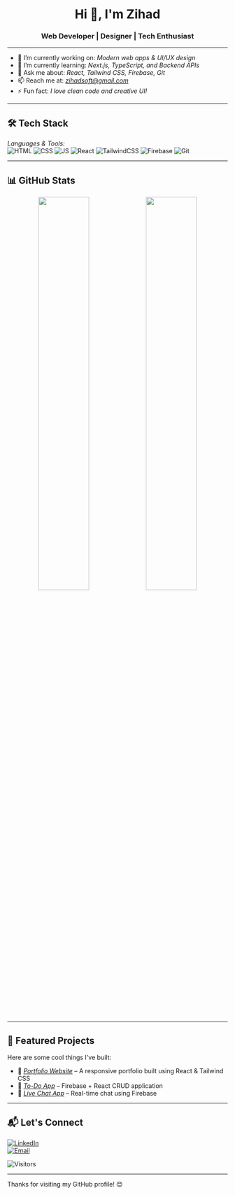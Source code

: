 <!-- README for zihadsoft -->

<h1 align="center">Hi 👋, I'm Zihad</h1>
<h3 align="center">Web Developer | Designer | Tech Enthusiast</h3>

---

- 🔭 I’m currently working on: *Modern web apps & UI/UX design*
- 🌱 I’m currently learning: *Next.js, TypeScript, and Backend APIs*
- 💬 Ask me about: *React, Tailwind CSS, Firebase, Git*
- 📫 Reach me at: *zihadsoft@gmail.com*
- ⚡ Fun fact: *I love clean code and creative UI!*

---

## 🛠 Tech Stack

*Languages & Tools:*  
![HTML](https://img.shields.io/badge/HTML5-E34F26?style=for-the-badge&logo=html5&logoColor=white)
![CSS](https://img.shields.io/badge/CSS3-1572B6?style=for-the-badge&logo=css3&logoColor=white)
![JS](https://img.shields.io/badge/JavaScript-yellow?style=for-the-badge&logo=javascript&logoColor=black)
![React](https://img.shields.io/badge/React-61DAFB?style=for-the-badge&logo=react&logoColor=black)
![TailwindCSS](https://img.shields.io/badge/Tailwind-38bdf8?style=for-the-badge&logo=tailwindcss&logoColor=black)
![Firebase](https://img.shields.io/badge/Firebase-ffca28?style=for-the-badge&logo=firebase&logoColor=black)
![Git](https://img.shields.io/badge/Git-F05032?style=for-the-badge&logo=git&logoColor=white)

---

## 📊 GitHub Stats

<p align="center">
  <img width="48%" src="https://github-readme-stats.vercel.app/api?username=zihadsoft&show_icons=true&theme=radical" />
  <img width="48%" src="https://github-readme-streak-stats.herokuapp.com/?user=zihadsoft&theme=radical" />
</p>

---

## 📌 Featured Projects

Here are some cool things I've built:

- 🔗 [*Portfolio Website*](https://your-portfolio-link.com) – A responsive portfolio built using React & Tailwind CSS  
- 📱 [*To-Do App*](https://your-todo-link.vercel.app) – Firebase + React CRUD application  
- 💬 [*Live Chat App*](https://your-chat-app-link.com) – Real-time chat using Firebase  

---

## 📬 Let's Connect

[![LinkedIn](https://img.shields.io/badge/LinkedIn-blue?style=flat&logo=linkedin)](https://linkedin.com/in/zihadsoft)  
[![Email](https://img.shields.io/badge/Gmail-zihadsoft@gmail.com-red?style=flat&logo=gmail)](mailto:zihadsoft@gmail.com)

![Visitors](https://komarev.com/ghpvc/?username=zihadsoft&label=Profile%20views&color=0e75b6&style=flat)

---

Thanks for visiting my GitHub profile! 😊
